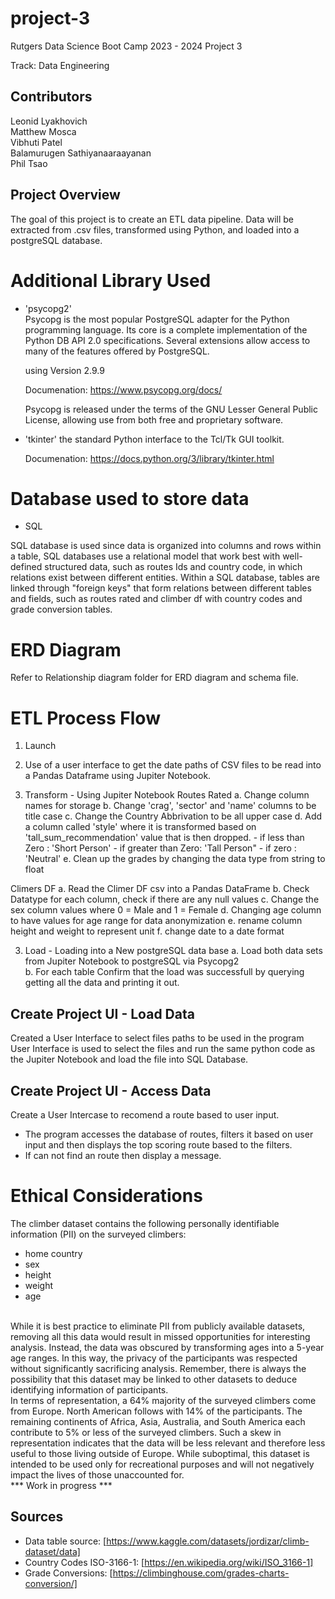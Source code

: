 # project-3

Rutgers Data Science Boot Camp 2023 - 2024
Project 3 

Track: Data Engineering

## Contributors

Leonid Lyakhovich<br>
Matthew Mosca<br>
Vibhuti Patel<br>
Balamurugen Sathiyanaaraayanan<br>
Phil Tsao

## Project Overview
The goal of this project is to create an ETL data pipeline. Data will be extracted from .csv files, transformed using Python, and loaded into a postgreSQL database.

# Additional Library Used  
 - 'psycopg2'  
    Psycopg is the most popular PostgreSQL adapter for the Python programming language. Its core is a complete implementation of the Python DB API 2.0 specifications. Several extensions allow access to many of the features offered by PostgreSQL.

    using Version 2.9.9

    Documenation: https://www.psycopg.org/docs/   

    Psycopg is released under the terms of the GNU Lesser General Public License, allowing use from both free and proprietary software.

  - 'tkinter' the standard Python interface to the Tcl/Tk GUI toolkit.
    
    Documenation: https://docs.python.org/3/library/tkinter.html

# Database used to store data
- SQL

SQL database is used since data is organized into columns and rows within a table, SQL databases use a relational model that work best with well-defined structured data, such as routes Ids and country code, in which relations exist between different entities. Within a SQL database, tables are linked through "foreign keys"  that form relations between different tables and fields, such as routes rated and climber df with country codes and grade conversion tables.

# ERD Diagram

Refer to Relationship diagram folder for ERD diagram and schema file.

# ETL Process Flow
1. Launch 
2. Use of a user interface to get the date paths of CSV files to be read into a Pandas Dataframe using Jupiter Notebook.

3. Transform - Using Jupiter Notebook 
  Routes Rated
    a. Change column names for storage
    b. Change 'crag', 'sector' and 'name' columns to be title case
    c. Change the Country Abbrivation to be all upper case
    d. Add a column called 'style' where it is transformed based on 'tall_sum_recommendation' value that is then dropped. 
        - if less than Zero : 'Short Person'
        - if greater than Zero: 'Tall Person"
        - if zero : 'Neutral'
    e. Clean up the grades by changing the data type from string to float

  Climers DF
    a. Read the Climer DF csv into a Pandas DataFrame
    b. Check Datatype for each column, check if there are any null values
    c. Change the sex column values where 0 = Male and 1 = Female
    d. Changing age column to have values for age range for data anonymization
    e. rename column height and weight to represent unit 
    f. change date to a date format

3. Load - Loading into a New postgreSQL data base
   a. Load both data sets from Jupiter Notebook to postgreSQL via Psycopg2   
   b. For each table Confirm that the load was successfull by querying getting all the data and printing it out.

## Create Project UI - Load Data
Created a User Interface to select files paths to be used in the program
User Interface is used to select the files and run the same python code as the Jupiter Notebook and load the file into SQL Database. 

## Create Project UI - Access Data
Create a User Intercase to recomend a route based to user input.
 - The program accesses the database of routes, filters it based on user input and then displays the top scoring route based to the filters.
 - If can not find an route then display a message. 


# Ethical Considerations
The climber dataset contains the following personally identifiable information (PII) on the surveyed climbers: 
- home country
- sex
- height
- weight
- age<br>
<br>
While it is best practice to eliminate PII from publicly available datasets, removing all this data would result in missed opportunities for interesting analysis. Instead, the data was obscured by transforming ages into a 5-year age ranges. In this way, the privacy of the participants was respected without significantly sacrificing analysis. Remember, there is always the possibility that this dataset may be linked to other datasets to deduce identifying information of participants.<br>
In terms of representation, a 64% majority of the surveyed climbers come from Europe. North American follows with 14% of the participants. The remaining continents of Africa, Asia, Australia, and South America each contribute to 5% or less of the surveyed climbers. Such a skew in representation indicates that the data will be less relevant and therefore less useful to those living outside of Europe. While suboptimal, this dataset is intended to be used only for recreational purposes and will not negatively impact the lives of those unaccounted for. <br>
*** Work in progress ***

## Sources
+ Data table source: [https://www.kaggle.com/datasets/jordizar/climb-dataset/data]
+ Country Codes ISO-3166-1: [https://en.wikipedia.org/wiki/ISO_3166-1]
+ Grade Conversions: [https://climbinghouse.com/grades-charts-conversion/]
